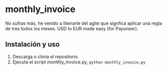 # monthly_invoice
No sufras más, he venido a liberarte del agite que signfica aplicar una regla de tres todos los meses. USD to EUR made easy (for Payoneer).

## Instalación y uso
1. Descarga o clona el repositorio.
1. Ejecuta el script monthly_invoice.py, `python monthly_invoice.py`

